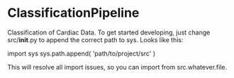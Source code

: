 # ClassificationPipeline
Classification of Cardiac Data.
To get started developing, just change src/__init__.py to append the correct path to sys.
Looks like this:

import sys
sys.path.append(
  'path/to/project/src'
)

This will resolve all import issues, so you can import from src.whatever.file.
